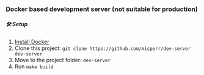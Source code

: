 ### Docker based development server (not suitable for production)

##### 🛠️ Setup
1. [Install Docker](https://www.docker.com/get-started)
2. Clone this project: `git clone https://github.com/micperr/dev-server dev-server`
3. Move to the project folder: `dev-server`
4. Run `make build`

